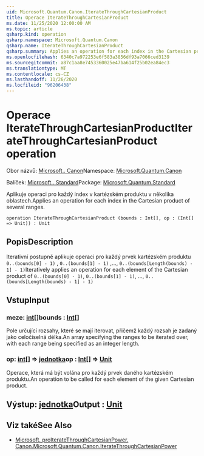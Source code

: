 ```yaml
---
uid: Microsoft.Quantum.Canon.IterateThroughCartesianProduct
title: Operace IterateThroughCartesianProduct
ms.date: 11/25/2020 12:00:00 AM
ms.topic: article
qsharp.kind: operation
qsharp.namespace: Microsoft.Quantum.Canon
qsharp.name: IterateThroughCartesianProduct
qsharp.summary: Applies an operation for each index in the Cartesian product of several ranges.
ms.openlocfilehash: 6340c7a972253e6f583a3856df93a7066ced3139
ms.sourcegitcommit: a87c1aa8e7453360025e47ba614f25b02ea84ec3
ms.translationtype: MT
ms.contentlocale: cs-CZ
ms.lasthandoff: 11/26/2020
ms.locfileid: "96206438"
---
```

# <a name="iteratethroughcartesianproduct-operation"></a><span data-ttu-id="f27ed-102">Operace IterateThroughCartesianProduct</span><span class="sxs-lookup"><span data-stu-id="f27ed-102">IterateThroughCartesianProduct operation</span></span>

<span data-ttu-id="f27ed-103">Obor názvů: [Microsoft.. Canon](xref:Microsoft.Quantum.Canon)</span><span class="sxs-lookup"><span data-stu-id="f27ed-103">Namespace: [Microsoft.Quantum.Canon](xref:Microsoft.Quantum.Canon)</span></span>

<span data-ttu-id="f27ed-104">Balíček: [Microsoft.. Standard](https://nuget.org/packages/Microsoft.Quantum.Standard)</span><span class="sxs-lookup"><span data-stu-id="f27ed-104">Package: [Microsoft.Quantum.Standard](https://nuget.org/packages/Microsoft.Quantum.Standard)</span></span>


<span data-ttu-id="f27ed-105">Aplikuje operaci pro každý index v kartézském produktu v několika oblastech.</span><span class="sxs-lookup"><span data-stu-id="f27ed-105">Applies an operation for each index in the Cartesian product of several ranges.</span></span>

```qsharp
operation IterateThroughCartesianProduct (bounds : Int[], op : (Int[] => Unit)) : Unit
```


## <a name="description"></a><span data-ttu-id="f27ed-106">Popis</span><span class="sxs-lookup"><span data-stu-id="f27ed-106">Description</span></span>

<span data-ttu-id="f27ed-107">Iterativní postupně aplikuje operaci pro každý prvek kartézském produktu `0..(bounds[0] - 1)` , `0..(bounds[1] - 1)` ,..., `0..(bounds[Length(bounds) - 1] - 1)`</span><span class="sxs-lookup"><span data-stu-id="f27ed-107">Iteratively applies an operation for each element of the Cartesian product of `0..(bounds[0] - 1)`, `0..(bounds[1] - 1)`, ..., `0..(bounds[Length(bounds) - 1] - 1)`</span></span>

## <a name="input"></a><span data-ttu-id="f27ed-108">Vstup</span><span class="sxs-lookup"><span data-stu-id="f27ed-108">Input</span></span>

### <a name="bounds--int"></a><span data-ttu-id="f27ed-109">meze: [int](xref:microsoft.quantum.lang-ref.int)[]</span><span class="sxs-lookup"><span data-stu-id="f27ed-109">bounds : [Int](xref:microsoft.quantum.lang-ref.int)[]</span></span>

<span data-ttu-id="f27ed-110">Pole určující rozsahy, které se mají iterovat, přičemž každý rozsah je zadaný jako celočíselná délka.</span><span class="sxs-lookup"><span data-stu-id="f27ed-110">An array specifying the ranges to be iterated over, with each range being specified as an integer length.</span></span>


### <a name="op--int--unit"></a><span data-ttu-id="f27ed-111">op: [int](xref:microsoft.quantum.lang-ref.int)[] => [jednotka](xref:microsoft.quantum.lang-ref.unit)</span><span class="sxs-lookup"><span data-stu-id="f27ed-111">op : [Int](xref:microsoft.quantum.lang-ref.int)[] => [Unit](xref:microsoft.quantum.lang-ref.unit)</span></span> 

<span data-ttu-id="f27ed-112">Operace, která má být volána pro každý prvek daného kartézském produktu.</span><span class="sxs-lookup"><span data-stu-id="f27ed-112">An operation to be called for each element of the given Cartesian product.</span></span>



## <a name="output--unit"></a><span data-ttu-id="f27ed-113">Výstup: [jednotka](xref:microsoft.quantum.lang-ref.unit)</span><span class="sxs-lookup"><span data-stu-id="f27ed-113">Output : [Unit](xref:microsoft.quantum.lang-ref.unit)</span></span>



## <a name="see-also"></a><span data-ttu-id="f27ed-114">Viz také</span><span class="sxs-lookup"><span data-stu-id="f27ed-114">See Also</span></span>

- [<span data-ttu-id="f27ed-115">Microsoft. proIterateThroughCartesianPower. Canon.</span><span class="sxs-lookup"><span data-stu-id="f27ed-115">Microsoft.Quantum.Canon.IterateThroughCartesianPower</span></span>](xref:Microsoft.Quantum.Canon.IterateThroughCartesianPower)
